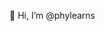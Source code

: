  👋 Hi, I’m @phylearns

<!---
phylearns/phylearns is a ✨ special ✨ repository because its `README.md` (this file) appears on your GitHub profile.
You can click the Preview link to take a look at your changes.
--->
